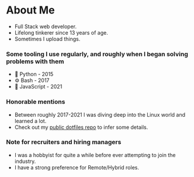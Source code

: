 # About Me

* Full Stack web developer.
* Lifelong tinkerer since 13 years of age.
* Sometimes I upload things.

### Some tooling I use regularly, and roughly when I began solving problems with them

* 🐍 Python - 2015
* ⚙️ Bash - 2017
* 💫 JavaScript - 2021

### Honorable mentions

* Between roughly 2017-2021 I was diving deep into the Linux world and learned a lot.
* Check out my [public dotfiles repo](https://github.com/innateessence/dotfiles) to infer some details.

### Note for recruiters and hiring managers

* I was a hobbyist for quite a while before ever attempting to join the industry.
* I have a strong preference for Remote/Hybrid roles.
